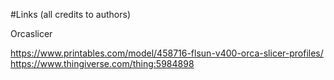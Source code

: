#Links (all credits to authors) <p>
Orcaslicer <p>
https://www.printables.com/model/458716-flsun-v400-orca-slicer-profiles/
https://www.thingiverse.com/thing:5984898
